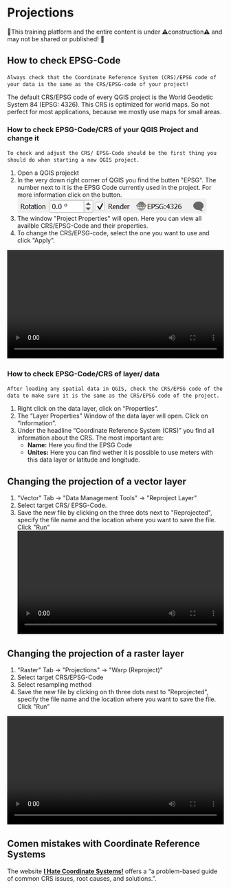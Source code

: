 # Projections
🚧This training platform and the entire content is under ⚠️construction⚠️ and may not be shared or published! 🚧

## How to check EPSG-Code 

```{Note}
Always check that the Coordinate Reference System (CRS)/EPSG code of your data is the same as the CRS/EPSG-code of your project!
```

The default CRS/EPSG code of every QGIS project is the World Geodetic System 84 (EPSG: 4326). This CRS is optimized for world maps. So not perfect for most applications, because we mostly use maps for small areas.

### How to check EPSG-Code/CRS of your QGIS Project and change it
```{Note}
To check and adjust the CRS/ EPSG-Code should be the first thing you should do when starting a new QGIS project.
```

1.  Open a QGIS projeckt
2. In the very down right corner of QGIS you find the butten "EPSG". The number next to it is the EPSG Code currently used in the project. For more information click on the button.
![](/fig/EPSG_Code.png)
3. The window "Project Properties" will open. Here you can view all availble CRS/EPSG-Code and their properties.
4. To change the CRS/EPSG-code, select the one you want to use and click "Apply".

<video width="100%" controls src="https://github.com/GIScience/gis-training-resource-center/raw/main/fig/qgis_change_project_CRS.mp4"></video>

### How to check EPSG-Code/CRS of layer/ data
```{Note}
After loading any spatial data in QGIS, check the CRS/EPSG code of the data to make sure it is the same as the CRS/EPSG code of the project.
```
1. Right click on the data layer, click on  “Properties”.
2. The “Layer Properties” Window of the data layer will open. Click on “Information”.
3. Under the headline “Coordinate Reference System (CRS)” you find all information about the CRS. The most important are:
    - __Name:__     Here you find the EPSG Code
    - __Unites:__    Here you can find wether it is possible to use meters with this data layer or latitude and longitude.


## Changing the projection of a vector layer

1. "Vector" Tab -> "Data Management Tools" -> "Reproject Layer"
2. Select target CRS/ EPSG-Code.
3. Save the new file by clicking on the three dots next to "Reprojected", specify the file name and the location where you want to save the file.
Click "Run"
<video width="100%" controls src="https://github.com/GIScience/gis-training-resource-center/raw/main/fig/qgis_reproject_vector.mp4"></video>


## Changing the projection of a raster layer

1. "Raster" Tab -> "Projections" -> "Warp (Reproject)"
2. Select target CRS/EPSG-Code
3. Select resampling method
4. Save the new file by clicking on th three dots nest to "Reprojected", specify the file name and the location where you want to save the file.
Click "Run"

<video width="100%" controls src="https://github.com/GIScience/gis-training-resource-center/raw/main/fig/qgis_reproject_raster.mp4"></video>

## Comen mistakes with Coordinate Reference Systems

The website [__I Hate Coordinate Systems!__](https://ihatecoordinatesystems.com/) offers a “a problem-based guide of common CRS issues, root causes, and solutions.”.
